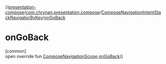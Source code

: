 //[presentation-compose](../../../index.md)/[com.chrynan.presentation.compose](../index.md)/[ComposeNavigationIntentStackNavigatorByKey](index.md)/[onGoBack](on-go-back.md)

# onGoBack

[common]\
open override fun [ComposeNavigationScope](../-compose-navigation-scope/index.md).[onGoBack](on-go-back.md)()
